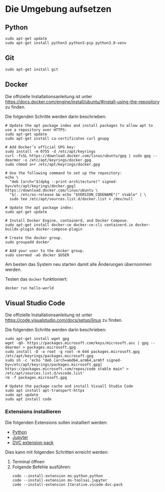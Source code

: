 # Die Umgebung aufsetzen

## Python

```shell
sudo apt-get update
sudo apt-get install python3 python3-pip python3.8-venv
```

## Git

```shell
sudo apt-get install git
```

## Docker

Die offizielle Installationsanleitung ist unter https://docs.docker.com/engine/install/ubuntu/#install-using-the-repository zu finden.

Die folgenden Schritte werden darin beschrieben:

```shell
# Update the apt package index and install packages to allow apt to use a repository over HTTPS:
sudo apt-get update
sudo apt-get install ca-certificates curl gnupg

# Add Docker’s official GPG key:
sudo install -m 0755 -d /etc/apt/keyrings
curl -fsSL https://download.docker.com/linux/ubuntu/gpg | sudo gpg --dearmor -o /etc/apt/keyrings/docker.gpg
sudo chmod a+r /etc/apt/keyrings/docker.gpg

# Use the following command to set up the repository:
echo \
  "deb [arch="$(dpkg --print-architecture)" signed-by=/etc/apt/keyrings/docker.gpg] https://download.docker.com/linux/ubuntu \
  "$(. /etc/os-release && echo "$VERSION_CODENAME")" stable" | \
  sudo tee /etc/apt/sources.list.d/docker.list > /dev/null

# Update the apt package index:
sudo apt-get update

# Install Docker Engine, containerd, and Docker Compose.
sudo apt-get install docker-ce docker-ce-cli containerd.io docker-buildx-plugin docker-compose-plugin

# Create the docker group.
sudo groupadd docker

# Add your user to the docker group.
sudo usermod -aG docker $USER
```

Am besten das System neu starten damit alle Änderungen übernommen werden.

Testen das `docker` funktioniert:

```shell
docker run hello-world
```

## Visual Studio Code

Die offizielle Installationsanleitung ist unter https://code.visualstudio.com/docs/setup/linux zu finden.

Die folgenden Schritte werden darin beschrieben:

```shell
sudo apt-get install wget gpg
wget -qO- https://packages.microsoft.com/keys/microsoft.asc | gpg --dearmor > packages.microsoft.gpg
sudo install -D -o root -g root -m 644 packages.microsoft.gpg /etc/apt/keyrings/packages.microsoft.gpg
sudo sh -c 'echo "deb [arch=amd64,arm64,armhf signed-by=/etc/apt/keyrings/packages.microsoft.gpg] https://packages.microsoft.com/repos/code stable main" > /etc/apt/sources.list.d/vscode.list'
rm -f packages.microsoft.gpg

# Update the package cache and install Visuall Studio Code
sudo apt install apt-transport-https
sudo apt update
sudo apt install code
```

### Extensions installieren

Die folgenden Extensions sollen installiert werden:

- [Python](https://marketplace.visualstudio.com/items?itemName=ms-python.python)
- [Jupyter](https://marketplace.visualstudio.com/items?itemName=ms-toolsai.jupyter)
- [DVC extension pack](https://marketplace.visualstudio.com/items?itemName=Iterative.vscode-dvc-pack)

Dies kann mit folgenden Schritten erreicht werden:

1. Terminal öffnen
1. Folgende Befehle ausführen:
    ```shell
    code --install-extension ms-python.python
    code --install-extension ms-toolsai.jupyter
    code --install-extension Iterative.vscode-dvc-pack
    ```
